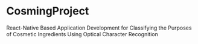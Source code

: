 # CosmingProject
React-Native Based Application Development for Classifying the Purposes of Cosmetic Ingredients Using Optical Character Recognition

